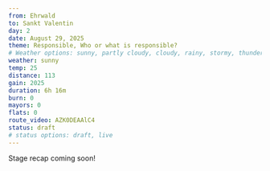```yaml
---
from: Ehrwald
to: Sankt Valentin
day: 2
date: August 29, 2025
theme: Responsible, Who or what is responsible?
# Weather options: sunny, partly cloudy, cloudy, rainy, stormy, thunder, snowy, foggy
weather: sunny
temp: 25
distance: 113
gain: 2025
duration: 6h 16m
burn: 0
mayors: 0
flats: 0
route_video: AZK0DEAAlC4
status: draft
# status options: draft, live
---
```


Stage recap coming soon!